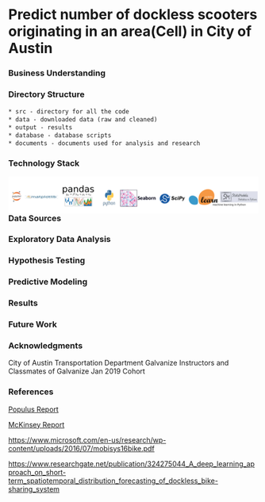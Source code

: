 # Predict number of dockless scooters originating in an area(Cell) in City of Austin 


### Business Understanding

### Directory Structure
    * src - directory for all the code
    * data - downloaded data (raw and cleaned)
    * output - results
    * database - database scripts
    * documents - documents used for analysis and research
    
### Technology Stack
<img src="documents/images/technology_stack.png"
     alt="Technology Stack"
     style="float: left; margin-right: 10px;" />

### Data Sources



### Exploratory Data Analysis

### Hypothesis Testing

### Predictive Modeling

### Results

### Future Work

### Acknowledgments
City of Austin Transportation Department
Galvanize Instructors and Classmates of Galvanize Jan 2019 Cohort

### References

<a href = "documents/Populus_MicroMobility_2018_Jul.pdf">Populus Report</a>

<a href="https://www.mckinsey.com/industries/automotive-and-assembly/our-insights/micromobilitys-15000-mile-checkup">McKinsey Report</a>

https://www.microsoft.com/en-us/research/wp-content/uploads/2016/07/mobisys16bike.pdf

https://www.researchgate.net/publication/324275044_A_deep_learning_approach_on_short-term_spatiotemporal_distribution_forecasting_of_dockless_bike-sharing_system



